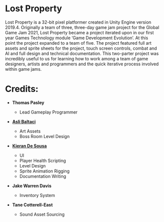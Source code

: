 # Lost Property
Lost Property is a 32-bit pixel platformer created in Unity Engine version 2019.4. Originally a team of three, three-day game jam project for the Global Game Jam 2021, Lost Property became a project iterated upon in our first year Games Technology module ‘Game Development Evolution’. At this point the project expanded to a team of five. The project featured full art assets and sprite sheets for the project, touch screen controls, combat and AI and full design and technical documentation. This two-parter project was incredibly useful to us for learning how to work among a team of game designers, artists and programmers and the quick iterative process involved within game jams.


# Credits:
- **Thomas Pasley**
  - Lead Gameplay Programmer

- **[Asli Baltaci](https://aslibaltaci.github.io)**
  - Art Assets
  - Boss Room Level Design

- **[Kieran De Sousa](https://kieran-de-sousa.github.io)**
  - UI
  - Player Health Scripting
  - Level Design
  - Sprite Animation Rigging
  - Documentation Writing

- **Jake Warren Davis**
  - Inventory System

- **Tane Cotterell-East**
  - Sound Asset Sourcing

